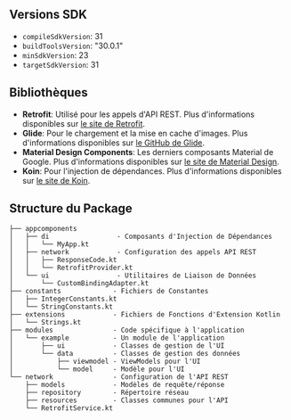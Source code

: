 
## Versions SDK

- `compileSdkVersion`: 31
- `buildToolsVersion`: "30.0.1"
- `minSdkVersion`: 23
- `targetSdkVersion`: 31

## Bibliothèques

- **Retrofit**: Utilisé pour les appels d'API REST. Plus d'informations disponibles sur [le site de Retrofit](https://square.github.io/retrofit/).
- **Glide**: Pour le chargement et la mise en cache d'images. Plus d'informations disponibles sur [le GitHub de Glide](https://github.com/bumptech/glide).
- **Material Design Components**: Les derniers composants Material de Google. Plus d'informations disponibles sur [le site de Material Design](https://material.io/develop/android).
- **Koin**: Pour l'injection de dépendances. Plus d'informations disponibles sur [le site de Koin](https://insert-koin.io/).

## Structure du Package

```
├── appcomponents
│   ├── di                 - Composants d'Injection de Dépendances
│   │   └── MyApp.kt
│   ├── network            - Configuration des appels API REST
│   │   ├── ResponseCode.kt
│   │   └── RetrofitProvider.kt
│   └── ui                 - Utilitaires de Liaison de Données
│       └── CustomBindingAdapter.kt
├── constants             - Fichiers de Constantes
│   ├── IntegerConstants.kt
│   └── StringConstants.kt
├── extensions            - Fichiers de Fonctions d'Extension Kotlin
│   └── Strings.kt
├── modules               - Code spécifique à l'application
│   └── example           - Un module de l'application
│       ├── ui            - Classes de gestion de l'UI
│       └── data          - Classes de gestion des données
│           ├── viewmodel - ViewModels pour l'UI
│           └── model     - Modèle pour l'UI
└── network               - Configuration de l'API REST
    ├── models            - Modèles de requête/réponse
    ├── repository        - Répertoire réseau
    ├── resources         - Classes communes pour l'API
    └── RetrofitService.kt
```
